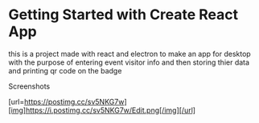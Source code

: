 # Getting Started with Create React App
this is a project made with react and electron to make an app for desktop with the purpose
of entering event visitor info and then storing thier data and printing qr code on the badge 

Screenshots

[url=https://postimg.cc/sv5NKG7w][img]https://i.postimg.cc/sv5NKG7w/Edit.png[/img][/url]


